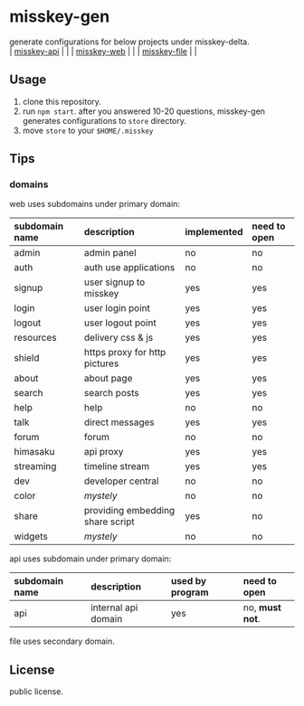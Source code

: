 misskey-gen
=====
generate configurations for below projects under misskey-delta.  
| [misskey-api](https://github.com/misskey-delta/misskey-api) |  |
| [misskey-web](https://github.com/misskey-delta/misskey-web) |  |
| [misskey-file](https://github.com/misskey-delta/misskey-file) |  |

Usage
-----
1. clone this repository.
2. run `npm start`. after you answered 10-20 questions, misskey-gen generates configurations to `store` directory.
3. move `store` to your `$HOME/.misskey`

Tips
-----

### domains
web uses subdomains under primary domain:  

| subdomain name | description | implemented | need to open |
| :-- | :-- | :-- | :-- |
| admin | admin panel | no | no |
| auth | auth use applications | no | no |
| signup | user signup to misskey | yes | yes |
| login | user login point | yes | yes |
| logout | user logout point | yes | yes |
| resources | delivery css & js | yes | yes |
| shield | https proxy for http pictures | yes | yes |
| about | about page | yes | yes |
| search | search posts | yes | yes |
| help | help | no | no |
| talk | direct messages | yes | yes |
| forum | forum | no | no |
| himasaku | api proxy | yes | yes |
| streaming | timeline stream | yes | yes |
| dev | developer central | no | no |
| color | _mystely_ | no | no |
| share | providing embedding share script | yes | no |
| widgets | _mystely_ | no | no |

api uses subdomain under primary domain:  

| subdomain name | description | used by program | need to open |
| :-- | :-- |:-- | :-- |
| api | internal api domain | yes | no, **must not**. |

file uses secondary domain.

License
-----
public license.
